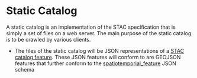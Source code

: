 # Static Catalog

A static catalog is an implementation of the STAC specification that is simply a set of files on a web server.  The main purpose of the static catalog is to be crawled by various clients.

* The files of the static catalog will be JSON representations of a [STAC catalog feature](https://github.com/radiantearth/stac-spec/blob/dev/spec/spec.yaml#/definitions/Feature).
These JSON features will conform to are GEOJSON features that further conform to the [spatiotemporial_feature](https://github.com/TDG-Platform/stac-spec/blob/proposed_static_spec/static-catalog/json-schema/spatiotemporal_feature.json) JSON schema
